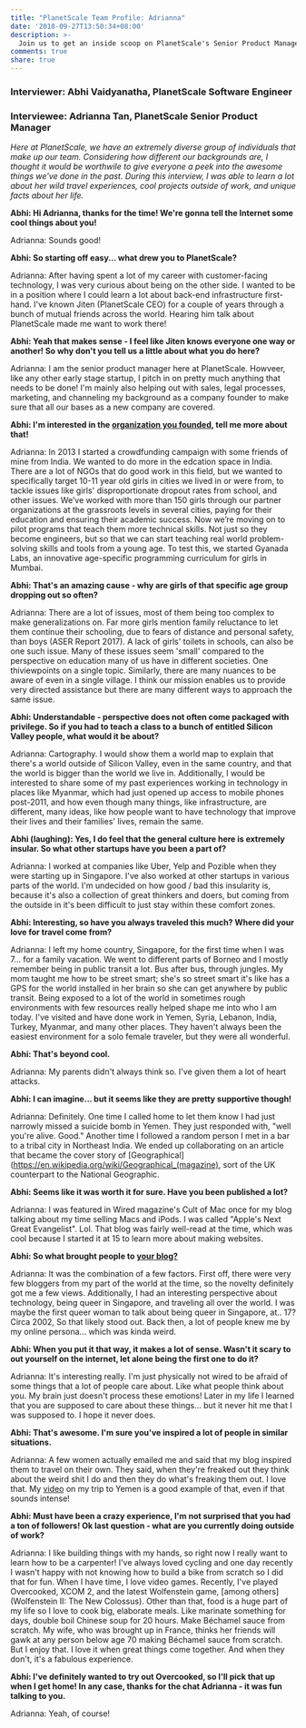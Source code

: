 ```yaml
---
title: "PlanetScale Team Profile: Adrianna"
date: '2018-09-27T13:50:34+08:00'
description: >-
  Join us to get an inside scoop on PlanetScale's Senior Product Manager.
comments: true
share: true
---
```

### Interviewer: Abhi Vaidyanatha, PlanetScale Software Engineer
### Interviewee: Adrianna Tan, PlanetScale Senior Product Manager

*Here at PlanetScale, we have an extremely diverse group of individuals that make up our team. Considering how different our backgrounds are, I thought it would be worthwile to give everyone a peek into the awesome things we've done in the past. During this interview, I was able to learn a lot about her wild travel experiences, cool projects outside of work, and unique facts about her life.*

**Abhi: Hi Adrianna, thanks for the time! We're gonna tell the Internet some cool things about you!**

Adrianna: Sounds good!

**Abhi: So starting off easy... what drew you to PlanetScale?**

Adrianna: After having spent a lot of my career with customer-facing technology, I was very curious about being on the other side. I wanted to be in a position where I could learn a lot about back-end infrastructure first-hand. I've known Jiten (PlanetScale CEO) for a couple of years through a bunch of mutual friends across the world. Hearing him talk about PlanetScale made me want to work there!

**Abhi: Yeah that makes sense - I feel like Jiten knows everyone one way or another! So why don't you tell us a little about what you do here?**

Adrianna: I am the senior product manager here at PlanetScale. Howveer, like any other early stage startup, I pitch in on pretty much anything that needs to be done! I'm mainly also helping out with sales, legal processes, marketing, and channeling my background as a company founder to make sure that all our bases as a new company are covered.

**Abhi: I'm interested in the [organization you founded](http://gyanada.org), tell me more about that!**

Adrianna: In 2013 I started a crowdfunding campaign with some friends of mine from India. We wanted to do more in the edcation space in India. There are a lot of NGOs that do good work in this field, but we wanted to specifically target 10-11 year old girls in cities we lived in or were from, to tackle issues like girls' disproportionate dropout rates from school, and other issues. We’ve worked with more than 150 girls through our partner organizations at the grassroots levels in several cities, paying for their education and ensuring their academic success. Now we’re moving on to pilot programs that teach them more technical skills. Not just so they become engineers, but so that we can start teaching real world problem-solving skills and tools from a young age. To test this, we started Gyanada Labs, an innovative age-specific programming curriculum for girls in Mumbai.

**Abhi: That's an amazing cause - why are girls of that specific age group dropping out so often?**

Adrianna: There are a lot of issues, most of them being too complex to make generalizations on. Far more girls mention family reluctance to let them continue their schooling, due to fears of distance and personal safety, than boys (ASER Report 2017). A lack of girls' toilets in schools, can also be one such issue. Many of these issues seem 'small' compared to the perspective on education many of us have in different societies. One thiviewpoints on a single topic. Similarly, there are many nuances to be aware of even in a single village. I think our mission enables us to provide very directed assistance but there are many different ways to approach the same issue.

**Abhi: Understandable - perspective does not often come packaged with privilege. So if you had to teach a class to a bunch of entitled Silicon Valley people, what would it be about?**

Adrianna: Cartography. I would show them a world map to explain that there's a world outside of Silicon Valley, even in the same country, and that the world is bigger than the world we live in. Additionally, I would be interested to share some of my past experiences working in technology in places like Myanmar, which had just opened up access to mobile phones post-2011, and how even though many things, like infrastructure, are different, many ideas, like how people want to have technology that improve their lives and their families' lives, remain the same.

**Abhi (laughing): Yes, I do feel that the general culture here is extremely insular. So what other startups have you been a part of?**

Adrianna: I worked at companies like Uber, Yelp and Pozible when they were starting up in Singapore. I've also worked at other startups in various parts of the world. I'm undecided on how good / bad this insularity is, because it's also a collection of great thinkers and doers, but coming from the outside in it's been difficult to just stay within these comfort zones. 

**Abhi: Interesting, so have you always traveled this much? Where did your love for travel come from?**

Adrianna: I left my home country, Singapore, for the first time when I was 7... for a family vacation. We went to different parts of Borneo and I mostly remember being in public transit a lot. Bus after bus, through jungles. My mom taught me how to be street smart; she's so street smart it's like has a GPS for the world installed in her brain so she can get anywhere by public transit. Being exposed to a lot of the world in sometimes rough environments with few resources really helped shape me into who I am today. I've visited and have done work in Yemen, Syria, Lebanon, India, Turkey, Myanmar, and many other places. They haven't always been the easiest environment for a solo female traveler, but they were all wonderful.

**Abhi: That's beyond cool.**

Adrianna: My parents didn't always think so. I've given them a lot of heart attacks.

**Abhi: I can imagine... but it seems like they are pretty supportive though!**

Adrianna: Definitely. One time I called home to let them know I had just narrowly missed a suicide bomb in Yemen. They just responded with, "well you're alive. Good." Another time I followed a random person I met in a bar to a tribal city in Northeast India. We ended up collaborating on an article that became the cover story of [Geographical](https://en.wikipedia.org/wiki/Geographical_(magazine), sort of the UK counterpart to the National Geographic.

**Abhi: Seems like it was worth it for sure. Have you been published a lot?**

Adrianna: I was featured in Wired magazine's Cult of Mac once for my blog talking about my time selling Macs and iPods. I was called "Apple's Next Great Evangelist". Lol. That blog was fairly well-read at the time, which was cool because I started it at 15 to learn more about making websites.

**Abhi: So what brought people to [your blog?](https://popagandhi.com)**

Adrianna: It was the combination of a few factors. First off, there were very few bloggers from my part of the world at the time, so the novelty definitely got me a few views. Additionally, I had an interesting perspective about technology, being queer in Singapore, and traveling all over the world. I was maybe the first queer woman to talk about being queer in Singapore, at.. 17? Circa 2002, So that likely stood out. Back then, a lot of people knew me by my online persona... which was kinda weird.

**Abhi: When you put it that way, it makes a lot of sense. Wasn't it scary to out yourself on the internet, let alone being the first one to do it?**

Adrianna: It's interesting really. I'm just physically not wired to be afraid of some things that a lot of people care about. Like what people think about you. My brain just doesn't process these emotions! Later in my life I learned that you are supposed to care about these things... but it never hit me that I was supposed to. I hope it never does.

**Abhi: That's awesome. I'm sure you've inspired a lot of people in similar situations.**

Adrianna: A few women actually emailed me and said that my blog inspired them to travel on their own. They said, when they're freaked out they think about the weird shit I do and then they do what's freaking them out. I love that. My [video](https://www.youtube.com/watch?v=LkGKPagtzEs) on my trip to Yemen is a good example of that, even if that sounds intense! 

**Abhi: Must have been a crazy experience, I'm not surprised that you had a ton of followers! Ok last question - what are you currently doing outside of work?**

Adrianna: I like building things with my hands, so right now I really want to learn how to be a carpenter! I've always loved cycling and one day recently I wasn't happy with not knowing how to build a bike from scratch so I did that for fun. When I have time, I love video games. Recently, I've played Overcooked, XCOM 2, and the latest Wolfenstein game, [among others](Wolfenstein II: The New Colossus). Other than that, food is a huge part of my life so I love to cook big, elaborate meals. Like marinate something for days, double boil Chinese soup for 20 hours. Make Béchamel sauce from scratch. My wife, who was brought up in France, thinks her friends will gawk at any person below age 70 making Béchamel sauce from scratch. But I enjoy that. I love it when great things come together. And when they don't, it's a fabulous experience.

**Abhi: I've definitely wanted to try out Overcooked, so I'll pick that up when I get home! In any case, thanks for the chat Adrianna - it was fun talking to you.**

Adrianna: Yeah, of course!
